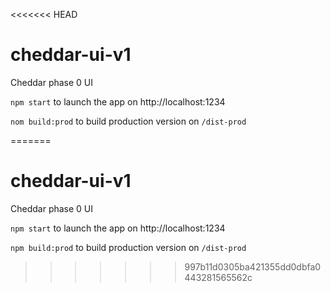 <<<<<<< HEAD
# cheddar-ui-v1
Cheddar phase 0 UI

`npm start` to launch the app on http://localhost:1234

`nom build:prod` to build production version on `/dist-prod`

=======
# cheddar-ui-v1
Cheddar phase 0 UI

`npm start` to launch the app on http://localhost:1234

`npm build:prod` to build production version on `/dist-prod`

>>>>>>> 997b11d0305ba421355dd0dbfa0443281565562c
